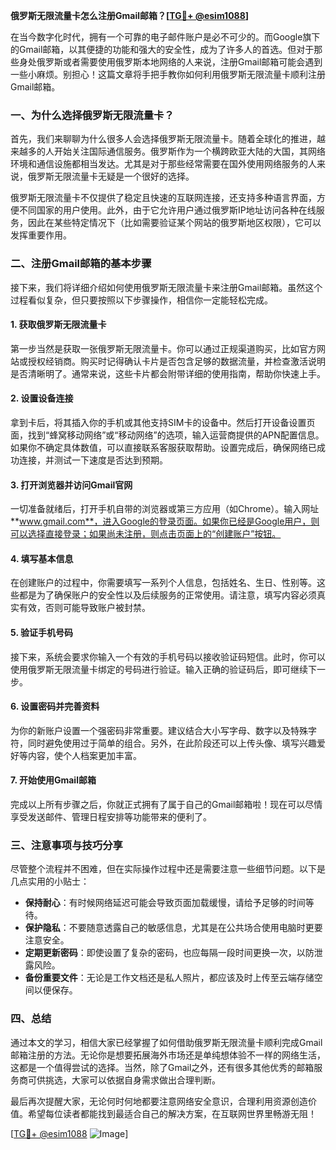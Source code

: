 **俄罗斯无限流量卡怎么注册Gmail邮箱？[[TG💪+ @esim1088](https://t.me/s/esim1088)]**

在当今数字化时代，拥有一个可靠的电子邮件账户是必不可少的。而Google旗下的Gmail邮箱，以其便捷的功能和强大的安全性，成为了许多人的首选。但对于那些身处俄罗斯或者需要使用俄罗斯本地网络的人来说，注册Gmail邮箱可能会遇到一些小麻烦。别担心！这篇文章将手把手教你如何利用俄罗斯无限流量卡顺利注册Gmail邮箱。

### 一、为什么选择俄罗斯无限流量卡？

首先，我们来聊聊为什么很多人会选择俄罗斯无限流量卡。随着全球化的推进，越来越多的人开始关注国际通信服务。俄罗斯作为一个横跨欧亚大陆的大国，其网络环境和通信设施都相当发达。尤其是对于那些经常需要在国外使用网络服务的人来说，俄罗斯无限流量卡无疑是一个很好的选择。

俄罗斯无限流量卡不仅提供了稳定且快速的互联网连接，还支持多种语言界面，方便不同国家的用户使用。此外，由于它允许用户通过俄罗斯IP地址访问各种在线服务，因此在某些特定情况下（比如需要验证某个网站的俄罗斯地区权限），它可以发挥重要作用。

### 二、注册Gmail邮箱的基本步骤

接下来，我们将详细介绍如何使用俄罗斯无限流量卡来注册Gmail邮箱。虽然这个过程看似复杂，但只要按照以下步骤操作，相信你一定能轻松完成。

#### 1. 获取俄罗斯无限流量卡

第一步当然是获取一张俄罗斯无限流量卡。你可以通过正规渠道购买，比如官方网站或授权经销商。购买时记得确认卡片是否包含足够的数据流量，并检查激活说明是否清晰明了。通常来说，这些卡片都会附带详细的使用指南，帮助你快速上手。

#### 2. 设置设备连接

拿到卡后，将其插入你的手机或其他支持SIM卡的设备中。然后打开设备设置页面，找到“蜂窝移动网络”或“移动网络”的选项，输入运营商提供的APN配置信息。如果你不确定具体数值，可以直接联系客服获取帮助。设置完成后，确保网络已成功连接，并测试一下速度是否达到预期。

#### 3. 打开浏览器并访问Gmail官网

一切准备就绪后，打开手机自带的浏览器或第三方应用（如Chrome）。输入网址 **www.gmail.com**，进入Google的登录页面。如果你已经是Google用户，则可以选择直接登录；如果尚未注册，则点击页面上的“创建账户”按钮。

#### 4. 填写基本信息

在创建账户的过程中，你需要填写一系列个人信息，包括姓名、生日、性别等。这些都是为了确保账户的安全性以及后续服务的正常使用。请注意，填写内容必须真实有效，否则可能导致账户被封禁。

#### 5. 验证手机号码

接下来，系统会要求你输入一个有效的手机号码以接收验证码短信。此时，你可以使用俄罗斯无限流量卡绑定的号码进行验证。输入正确的验证码后，即可继续下一步。

#### 6. 设置密码并完善资料

为你的新账户设置一个强密码非常重要。建议结合大小写字母、数字以及特殊字符，同时避免使用过于简单的组合。另外，在此阶段还可以上传头像、填写兴趣爱好等内容，使个人档案更加丰富。

#### 7. 开始使用Gmail邮箱

完成以上所有步骤之后，你就正式拥有了属于自己的Gmail邮箱啦！现在可以尽情享受发送邮件、管理日程安排等功能带来的便利了。

### 三、注意事项与技巧分享

尽管整个流程并不困难，但在实际操作过程中还是需要注意一些细节问题。以下是几点实用的小贴士：

- **保持耐心**：有时候网络延迟可能会导致页面加载缓慢，请给予足够的时间等待。
- **保护隐私**：不要随意透露自己的敏感信息，尤其是在公共场合使用电脑时更要注意安全。
- **定期更新密码**：即使设置了复杂的密码，也应每隔一段时间更换一次，以防泄露风险。
- **备份重要文件**：无论是工作文档还是私人照片，都应该及时上传至云端存储空间以便保存。

### 四、总结

通过本文的学习，相信大家已经掌握了如何借助俄罗斯无限流量卡顺利完成Gmail邮箱注册的方法。无论你是想要拓展海外市场还是单纯想体验不一样的网络生活，这都是一个值得尝试的选择。当然，除了Gmail之外，还有很多其他优秀的邮箱服务商可供挑选，大家可以依据自身需求做出合理判断。

最后再次提醒大家，无论何时何地都要注意网络安全意识，合理利用资源创造价值。希望每位读者都能找到最适合自己的解决方案，在互联网世界里畅游无阻！

[[TG💪+ @esim1088](https://t.me/s/esim1088) ![Image](https://i.postimg.cc/4NQfJmqS/Snipaste-2025-05-13-00-14-12.png)]